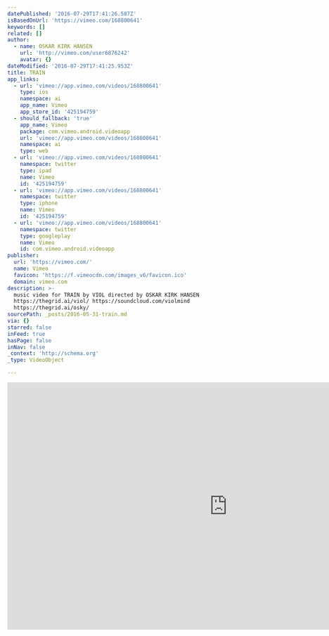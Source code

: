 ```yaml
---
datePublished: '2016-07-29T17:41:26.587Z'
isBasedOnUrl: 'https://vimeo.com/168800641'
keywords: []
related: []
author:
  - name: OSKAR KIRK HANSEN
    url: 'http://vimeo.com/user6876242'
    avatar: {}
dateModified: '2016-07-29T17:41:25.953Z'
title: TRAIN
app_links:
  - url: 'vimeo://app.vimeo.com/videos/168800641'
    type: ios
    namespace: ai
    app_name: Vimeo
    app_store_id: '425194759'
  - should_fallback: 'true'
    app_name: Vimeo
    package: com.vimeo.android.videoapp
    url: 'vimeo://app.vimeo.com/videos/168800641'
    namespace: ai
    type: web
  - url: 'vimeo://app.vimeo.com/videos/168800641'
    namespace: twitter
    type: ipad
    name: Vimeo
    id: '425194759'
  - url: 'vimeo://app.vimeo.com/videos/168800641'
    namespace: twitter
    type: iphone
    name: Vimeo
    id: '425194759'
  - url: 'vimeo://app.vimeo.com/videos/168800641'
    namespace: twitter
    type: googleplay
    name: Vimeo
    id: com.vimeo.android.videoapp
publisher:
  url: 'https://vimeo.com/'
  name: Vimeo
  favicon: 'https://f.vimeocdn.com/images_v6/favicon.ico'
  domain: vimeo.com
description: >-
  music video for TRAIN by VIOL directed by OSKAR KIRK HANSEN
  https://thegrid.ai/viol/ https://soundcloud.com/violmind
  https://thegrid.ai/osky/
sourcePath: _posts/2016-05-31-train.md
via: {}
starred: false
inFeed: true
hasPage: false
inNav: false
_context: 'http://schema.org'
_type: VideoObject

---
```

<iframe src="https://cdn.embedly.com/widgets/media.html?src=https%3A%2F%2Fplayer.vimeo.com%2Fvideo%2F168800641&amp;url=https%3A%2F%2Fvimeo.com%2F168800641&amp;image=http%3A%2F%2Fi.vimeocdn.com%2Fvideo%2F573372445_1280.jpg&amp;key=b7d04c9b404c499eba89ee7072e1c4f7&amp;type=text%2Fhtml&amp;schema=vimeo" width="1000" height="563" scrolling="no" frameborder="0" allowfullscreen="" style=""></iframe>